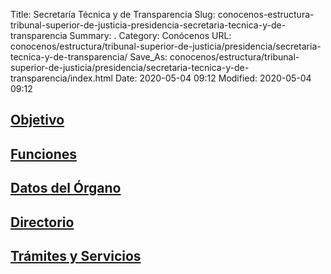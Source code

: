 Title: Secretaría Técnica y de Transparencia
Slug: conocenos-estructura-tribunal-superior-de-justicia-presidencia-secretaria-tecnica-y-de-transparencia
Summary: .
Category: Conócenos
URL: conocenos/estructura/tribunal-superior-de-justicia/presidencia/secretaria-tecnica-y-de-transparencia/
Save_As: conocenos/estructura/tribunal-superior-de-justicia/presidencia/secretaria-tecnica-y-de-transparencia/index.html
Date: 2020-05-04 09:12
Modified: 2020-05-04 09:12


## [Objetivo](objetivo/)

## [Funciones](funciones/)

## [Datos del Órgano](datos-del-organo/)

## [Directorio](directorio/)

## [Trámites y Servicios](tramites-y-servicios/)




